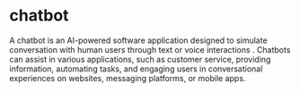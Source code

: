 # chatbot
A chatbot is an AI-powered software application designed to simulate conversation with human users through text or voice interactions . Chatbots can assist in various applications, such as customer service, providing information, automating tasks, and engaging users in conversational experiences on websites, messaging platforms, or mobile apps. 

